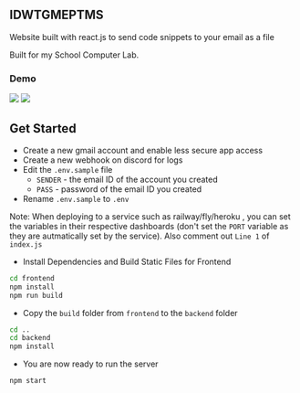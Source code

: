 ## IDWTGMEPTMS

Website built with react.js to send code snippets to your email as a file

Built for my School Computer Lab.

### Demo

<img src="https://i.imgur.com/z4MXtPJ.png">
<img src="https://i.imgur.com/Kc72qYU.gif">

## Get Started

- Create a new gmail account and enable less secure app access
- Create a new webhook on discord for logs
- Edit the `.env.sample` file
    - `SENDER` - the email ID of the account you created
    - `PASS` - password of the email ID you created
- Rename `.env.sample` to `.env`

Note: When deploying to a service such as railway/fly/heroku , you can set the variables in their respective dashboards (don't set the `PORT` variable as they are autmatically set by the service). Also comment out `Line 1` of `index.js`

- Install Dependencies and Build Static Files for Frontend
```sh
cd frontend
npm install
npm run build
```
- Copy the `build` folder from `frontend` to the `backend` folder
```sh
cd ..
cd backend
npm install
```
- You are now ready to run the server
```sh
npm start
```


